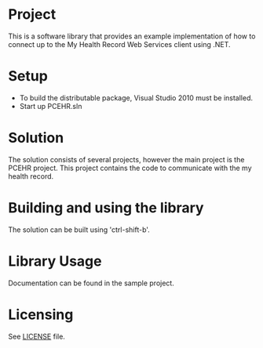 # Project

This is a software library that provides an example implementation of how to connect 
up to the My Health Record Web Services client using .NET.


Setup
=====
- To build the distributable package, Visual Studio 2010 must be installed.
- Start up PCEHR.sln


Solution
========
The solution consists of several projects, however the main project is the PCEHR project. 
This project contains the code to communicate with the my health record.


Building and using the library
==============================

The solution can be built using 'ctrl-shift-b'. 


Library Usage
============

Documentation can be found in the sample project.

  
Licensing
=========
See [LICENSE](LICENSE.txt) file.
